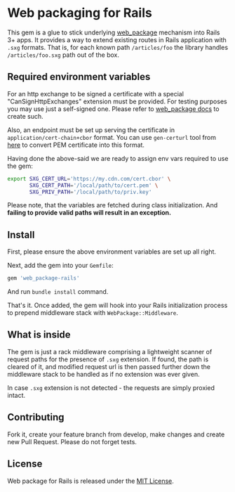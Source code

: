 # Web packaging for Rails

This gem is a glue to stick underlying [web_package](https://github.com/gafrom/web_package) mechanism into Rails 3+ apps. It provides a way to extend existing routes in Rails application with `.sxg` formats. That is, for each known path `/articles/foo` the library handles `/articles/foo.sxg` path out of the box.

## Required environment variables

For an http exchange to be signed a certificate with a special "CanSignHttpExchanges" extension must be provided. For testing purposes you may use just a self-signed one. Please refer to [web_package docs](https://github.com/gafrom/web_package#ever-thought-of-saving-the-internet-on-a-flash) to create such.

Also, an endpoint must be set up serving the certificate in `application/cert-chain+cbor` format. You can use `gen-certurl` tool from [here](https://github.com/WICG/webpackage/tree/master/go/signedexchange#creating-our-first-signed-exchange) to convert PEM certificate into this format.

Having done the above-said we are ready to assign env vars required to use the gem:
```bash
export SXG_CERT_URL='https://my.cdn.com/cert.cbor' \
       SXG_CERT_PATH='/local/path/to/cert.pem' \
       SXG_PRIV_PATH='/local/path/to/priv.key'
```
Please note, that the variables are fetched during class initialization. And <b>failing to provide valid paths will result in an exception.</b>

## Install

First, please ensure the above environment variables are set up all right.

Next, add the gem into your `Gemfile`:
```ruby
gem 'web_package-rails'
```
And run `bundle install` command.

That's it. Once added, the gem will hook into your Rails initialization process to prepend middleware stack with `WebPackage::Middleware`.

## What is inside

The gem is just a rack middleware comprising a lightweight scanner of request paths for the presence of `.sxg` extension. If found, the path is cleared of it, and modified request url is then passed further down the middleware stack to be handled as if no extension was ever given.

In case `.sxg` extension is not detected - the requests are simply proxied intact.

## Contributing

Fork it, create your feature branch from develop, make changes and create new Pull Request. Please do not forget tests.

## License

Web package for Rails is released under the [MIT License](../master/LICENSE).
